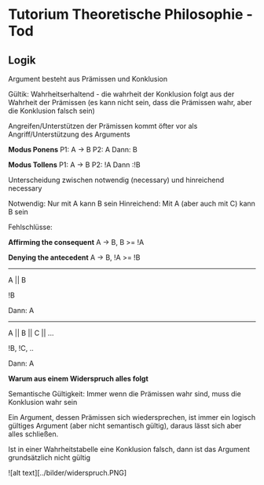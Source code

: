 # Tutorium Theoretische Philosophie - Tod

## Logik

Argument besteht aus Prämissen und Konklusion

Gültik: Wahrheitserhaltend - die wahrheit der Konklusion folgt aus der Wahrheit der Prämissen (es kann nicht sein, dass die Prämissen wahr, aber die Konklusion falsch sein)

Angreifen/Unterstützen der Prämissen kommt öfter vor als Angriff/Unterstützung des Arguments

**Modus Ponens**
P1: A -> B
P2: A
Dann: B

**Modus Tollens**
P1: A -> B
P2: !A
Dann :!B

Unterscheidung zwischen notwendig (necessary) und hinreichend necessary

Notwendig: Nur mit A kann B sein
Hinreichend: Mit A (aber auch mit C) kann B sein

Fehlschlüsse:

**Affirming the consequent** A -> B, B >= !A

**Denying the antecedent** A -> B, !A >= !B

---

A || B

!B

Dann: A

------

A || B || C || ...

!B, !C, ..

Dann: A

**Warum aus einem Widerspruch alles folgt**

Semantische Gültigkeit: Immer wenn die Prämissen wahr sind, muss die Konklusion wahr sein

Ein Argument, dessen Prämissen sich wiedersprechen, ist immer ein logisch gültiges Argument (aber nicht semantisch gültig), daraus lässt sich aber alles schließen.

Ist in einer Wahrheitstabelle eine Konklusion falsch, dann ist das Argument grundsätzlich nicht gültig

![alt text][../bilder/widerspruch.PNG]
